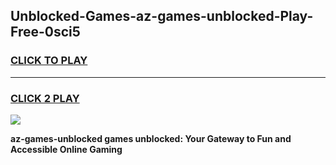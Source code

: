 
## Unblocked-Games-az-games-unblocked-Play-Free-0sci5
<h3>
<a href="https://premium76.site?title=az-games-unblocked&ref=17A">CLICK TO PLAY</a></h3>
<hr>

<h3>
<a href="https://premium76.site?title=az-games-unblocked&ref=17A">CLICK 2 PLAY</a>
  
</h3>

<a href="https://premium76.site?title=az-games-unblocked&ref=17A"><img src="https://clearcache.store/games.png"></a>


**az-games-unblocked games unblocked: Your Gateway to Fun and Accessible Online Gaming**
